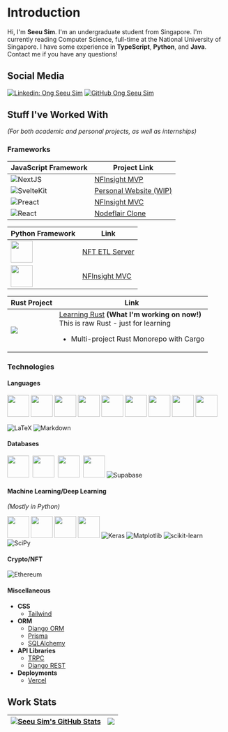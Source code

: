 <header>
  <link rel="stylesheet" href="https://cdn.jsdelivr.net/gh/devicons/devicon@v2.15.1/devicon.min.css">
</header>

# **Introduction**

Hi, I'm **Seeu Sim**. I'm an undergraduate student from Singapore. I'm currently reading Computer Science, full-time at the National University of Singapore. I have some experience in **TypeScript**, **Python**, and **Java**. Contact me if you have any questions!

## **Social Media**

[![Linkedin: Ong Seeu Sim](https://img.shields.io/badge/-Seeu%20Sim-blue?style=flat-square&logo=Linkedin&logoColor=white&link=https://www.linkedin.com/in/seeu-sim-ong-63279a110//)](https://www.linkedin.com/in/seeu-sim-ong-63279a110/)
[![GitHub Ong Seeu Sim](https://img.shields.io/github/followers/seeusim?label=follow&style=social)](https://github.com/SeeuSim)

## **Stuff I've Worked With**
*(For both academic and personal projects, as well as internships)*

### **Frameworks**

| **JavaScript Framework** |  Project Link |
|--|--|
| ![NextJS](https://skills.thijs.gg/icons?i=nextjs) | [NFInsight MVP](https://github.com/SeeuSim/dogehalla) |
| ![SvelteKit](https://skills.thijs.gg/icons?i=svelte) | [Personal Website (WIP)](https://github.com/SeeuSim/seeusim) |
| ![Preact](https://miro.medium.com/max/42/1*Dy4YZMYqp_vQrB6chLsPJw.png) | [NFInsight MVC](https://github.com/SeeuSim/DogeTTM-FrontEnd/tree/main/frontend) |
| ![React](https://skills.thijs.gg/icons?i=react) | [Nodeflair Clone](https://nodeflair-clone-seeusim.vercel.app) |

| Python Framework | Link |
|--|--|
| <img src="https://cdn.jsdelivr.net/gh/devicons/devicon/icons/fastapi/fastapi-original.svg" height="50px"/> | [NFT ETL Server](https://github.com/SeeuSim/NFinsighTAnalytics) |
| <img src="https://cdn.jsdelivr.net/gh/devicons/devicon/icons/django/django-plain.svg" height="50px" />| [NFInsight MVC](https://github.com/SeeuSim/DogeTTM-FrontEnd/tree/main/backend)&nbsp; |

| Rust Project | Link |
|--------|---------|
| <img src="https://cdn.jsdelivr.net/gh/devicons/devicon/icons/rust/rust-plain.svg" /> | [Learning Rust](https://github.com/SeeuSim/learning_rust) **(What I'm working on now!)** <br/> This is raw Rust - just for learning <br/><ul><li>Multi-project Rust Monorepo with Cargo</li></ul> |
          

### **Technologies**

#### **Languages**

[<img src="https://cdn.jsdelivr.net/gh/devicons/devicon/icons/c/c-original.svg" height="50px" />](#)
[<img src="https://cdn.jsdelivr.net/gh/devicons/devicon/icons/cplusplus/cplusplus-original.svg" height="50px" />](#)
[<img src="https://cdn.jsdelivr.net/gh/devicons/devicon/icons/java/java-original.svg" height="50px"/>](#)
[<img src="https://cdn.jsdelivr.net/gh/devicons/devicon/icons/javascript/javascript-original.svg" height="50px"/>](#)
[<img src="https://cdn.jsdelivr.net/gh/devicons/devicon/icons/python/python-original.svg" height="50px"/>](#)
[<img src="https://cdn.jsdelivr.net/gh/devicons/devicon/icons/r/r-original.svg" height="50px" />](#)
[<img src="https://cdn.jsdelivr.net/gh/devicons/devicon/icons/bash/bash-original.svg" height="50px"/>](#)
[<img src="https://cdn.jsdelivr.net/gh/devicons/devicon/icons/typescript/typescript-original.svg" height="50px"/>](#)
[<img src="https://cdn.jsdelivr.net/gh/devicons/devicon/icons/rust/rust-plain.svg" height="50px"/>](#)

![LaTeX](https://img.shields.io/badge/latex-%23008080.svg?style=for-the-badge&logo=latex&logoColor=white)
![Markdown](https://img.shields.io/badge/markdown-%23000000.svg?style=for-the-badge&logo=markdown&logoColor=white)

#### **Databases**

[<img src="https://cdn.jsdelivr.net/gh/devicons/devicon/icons/mysql/mysql-original-wordmark.svg" height="50px"/>](#)&nbsp;
[<img src="https://cdn.jsdelivr.net/gh/devicons/devicon/icons/postgresql/postgresql-original-wordmark.svg" height="50px"/>](#)&nbsp;
[<img src="https://cdn.jsdelivr.net/gh/devicons/devicon/icons/redis/redis-original-wordmark.svg"  height="50px" />](#)&nbsp;
[<img src="https://cdn.jsdelivr.net/gh/devicons/devicon/icons/sqlite/sqlite-original.svg" height="50px"/>](#)
![Supabase](https://img.shields.io/badge/Supabase-3ECF8E?style=for-the-badge&logo=supabase&logoColor=white)

#### **Machine Learning/Deep Learning**
*(Mostly in Python)*

[<img src="https://cdn.jsdelivr.net/gh/devicons/devicon/icons/tensorflow/tensorflow-original.svg" height="50px"/>](#)
[<img src="https://cdn.jsdelivr.net/gh/devicons/devicon/icons/pytorch/pytorch-original.svg" height="50px"/>](#)
[<img src="https://cdn.jsdelivr.net/gh/devicons/devicon/icons/numpy/numpy-original.svg" height="50px"/>](#)
[<img src="https://cdn.jsdelivr.net/gh/devicons/devicon/icons/pandas/pandas-original.svg" height="50px"/>](#)
![Keras](https://img.shields.io/badge/Keras-%23D00000.svg?style=for-the-badge&logo=Keras&logoColor=white)
![Matplotlib](https://img.shields.io/badge/Matplotlib-%23ffffff.svg?style=for-the-badge&logo=Matplotlib&logoColor=black)
![scikit-learn](https://img.shields.io/badge/scikit--learn-%23F7931E.svg?style=for-the-badge&logo=scikit-learn&logoColor=white)
![SciPy](https://img.shields.io/badge/SciPy-%230C55A5.svg?style=for-the-badge&logo=scipy&logoColor=%white)

#### **Crypto/NFT**

![Ethereum](https://img.shields.io/badge/Ethereum-3C3C3D?style=for-the-badge&logo=Ethereum&logoColor=white)

#### **Miscellaneous**

- **CSS**
  - [Tailwind](tailwindcss.com)
- **ORM**
  - [Django ORM](https://docs.djangoproject.com/en/4.1/topics/db/queries/)
  - [Prisma](https://www.prisma.io)
  - [SQLAlchemy](http://www.sqlalchemy.org)
- **API Libraries**
  - [TRPC](https://trpc.io)
  - [Django REST](https://www.django-rest-framework.org)
- **Deployments**
  - [Vercel](vercel.com)

## **Work Stats**
| <a href="https://github.com/anuraghazra/github-readme-stats"><img align="center" src="https://github-readme-stats-api-clone.vercel.app/api?username=SeeuSim&count_private=true&show_icons=true&theme=nightowl&hide_border=true" alt="Seeu Sim's GitHub Stats" /></a> | <a href="https://github.com/anuraghazra/github-readme-stats"><img align="center" src="https://github-readme-stats-api-clone.vercel.app/api/top-langs/?username=SeeuSim&layout=compact&hide_border=true" /></a> |
| ------------- | ------------- |

